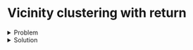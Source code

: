 # Vicinity clustering with return


<details>
    <summary>Problem</summary><p>

```json
{{#include ../../../../../examples/data/pragmatic/clustering/berlin.vicinity-return.problem.json}}
```

</p></details>

<details>
    <summary>Solution</summary><p>

```json
{{#include ../../../../../examples/data/pragmatic/clustering/berlin.vicinity-return.solution.json}}
```

</p></details>

</br>


<div id="geojson" hidden>
{{#include ../../../../../examples/data/pragmatic/clustering/berlin.vicinity-return.solution.geojson}}
</div>

<div id="map"></div>